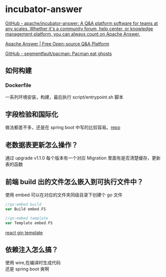 # incubator-answer

[GitHub - apache/incubator-answer: A Q&A platform software for teams at any scales. Whether it's a community forum, help center, or knowledge management platform, you can always count on Apache Answer.](https://github.com/apache/incubator-answer)

[Apache Answer | Free Open-source Q&A Platform](https://answer.apache.org/)

[GitHub - segmentfault/pacman: Pacman eat ghosts](https://github.com/segmentfault/pacman)

## 如何构建

### Dockerfile

一系列环境安装，构建，最后执行 script/entrypoint.sh 脚本

## 字段检验和国际化

做法都差不多，还是在 spring boot 中写的比较容易。[repo](https://github.com/cs-learning-every-day/mall/blob/main/backend/c-missyou/src/main/resources/config/exception-code.properties)

## 老数据表更新怎么操作？

通过 upgrade v1.1.0 每个版本有一个对应 Migration 里面有是否清楚缓存，更新表的函数

## 前端 build 出的文件怎么嵌入到可执行文件中？

使用 embed 可以在对应的文件夹同级目录下创建个 go 文件

```go
//go:embed build
var Build embed.FS

//go:embed template
var Template embed.FS

```

[react gin template](https://github.com/songquanpeng/gin-template)

## 依赖注入怎么搞？

使用 wire,在编译时生成代码  
还是 spring boot 爽啊

